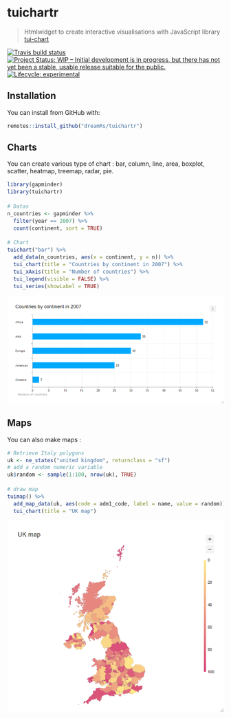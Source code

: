 # tuichartr

> Htmlwidget to create interactive visualisations with JavaScript library [tui-chart](https://github.com/nhn/tui.chart)

[![Travis build status](https://travis-ci.org/dreamRs/tuichartr.svg?branch=master)](https://travis-ci.org/dreamRs/tuichartr)
[![Project Status: WIP – Initial development is in progress, but there has not yet been a stable, usable release suitable for the public.](https://www.repostatus.org/badges/latest/wip.svg)](https://www.repostatus.org/#wip)
[![Lifecycle: experimental](https://img.shields.io/badge/lifecycle-experimental-orange.svg)](https://www.tidyverse.org/lifecycle/#experimental)



## Installation

You can install from GitHub with:

``` r
remotes::install_github("dreamRs/tuichartr")
```

## Charts

You can create various type of chart : bar, column, line, area, boxplot, scatter, heatmap, treemap, radar, pie.

``` r
library(gapminder)
library(tuichartr)

# Datas
n_countries <- gapminder %>% 
  filter(year == 2007) %>% 
  count(continent, sort = TRUE)

# Chart
tuichart("bar") %>% 
  add_data(n_countries, aes(x = continent, y = n)) %>% 
  tui_chart(title = "Countries by continent in 2007") %>% 
  tui_xAxis(title = "Number of countries") %>% 
  tui_legend(visible = FALSE) %>% 
  tui_series(showLabel = TRUE)
```

![](man/figures/tuichart-example.png)


## Maps

You can also make maps :

```r
# Retrieve Italy polygons
uk <- ne_states("united kingdom", returnclass = "sf")
# add a random numeric variable
uk$random <- sample(1:100, nrow(uk), TRUE)

# draw map
tuimap() %>% 
  add_map_data(uk, aes(code = adm1_code, label = name, value = random)) %>% 
  tui_chart(title = "UK map")
```

![](man/figures/tuimap-example.png)


